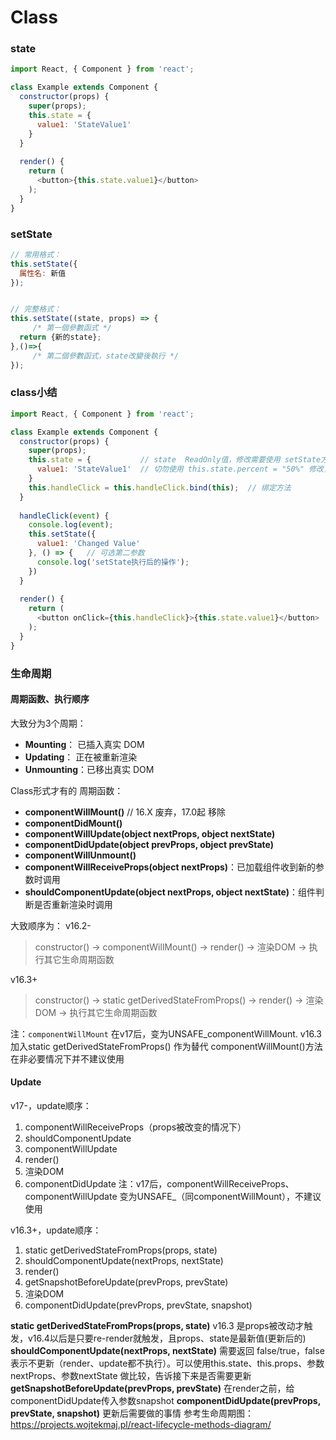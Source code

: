 # Class

### state

```javascript
import React, { Component } from 'react';

class Example extends Component {
  constructor(props) {
    super(props);
    this.state = {
      value1: 'StateValue1'
    }
  }
  
  render() {
    return (
      <button>{this.state.value1}</button>
    );
  }
}
```

### setState
```javascript
// 常用格式：
this.setState({
  属性名: 新值
});


// 完整格式：
this.setState((state, props) => {
     /* 第一個參數函式 */
  return {新的state};
},()=>{
     /* 第二個參數函式，state改變後執行 */
});
```

### class小结
```javascript
import React, { Component } from 'react';

class Example extends Component {
  constructor(props) {
    super(props);
    this.state = {           // state  ReadOnly值，修改需要使用 setState方法
      value1: 'StateValue1'  // 切勿使用 this.state.percent = "50%" 修改，是不会生效的
    }
    this.handleClick = this.handleClick.bind(this);  // 绑定方法
  }
  
  handleClick(event) {
    console.log(event);
    this.setState({
      value1: 'Changed Value'
    }, () => {   // 可选第二参数
      console.log('setState执行后的操作');
    })
  }
  
  render() {
    return (
      <button onClick={this.handleClick}>{this.state.value1}</button>
    );
  }
}
```

### 生命周期
#### 周期函数、执行顺序
大致分为3个周期：
- **Mounting**：  已插入真实 DOM
- **Updating**：  正在被重新渲染
- **Unmounting**：已移出真实 DOM

Class形式才有的 周期函数：
- **componentWillMount()**    // 16.X 废弃，17.0起 移除
- **componentDidMount()**
- **componentWillUpdate(object nextProps, object nextState)**
- **componentDidUpdate(object prevProps, object prevState)**
- **componentWillUnmount()**
- **componentWillReceiveProps(object nextProps)**：已加载组件收到新的参数时调用
- **shouldComponentUpdate(object nextProps, object nextState)**：组件判断是否重新渲染时调用

大致顺序为：
v16.2-
> constructor() -> componentWillMount() -> render() -> 渲染DOM -> 执行其它生命周期函数

v16.3+
> constructor() -> static getDerivedStateFromProps() -> render() -> 渲染DOM -> 执行其它生命周期函数

注：`componentWillMount` 在v17后，变为UNSAFE_componentWillMount.
v16.3加入static getDerivedStateFromProps() 作为替代
componentWillMount()方法 在非必要情况下并不建议使用

#### Update
v17-，update顺序：
1. componentWillReceiveProps（props被改变的情况下）
2. shouldComponentUpdate
3. componentWillUpdate
4. render()
5. 渲染DOM
6. componentDidUpdate
注：v17后，componentWillReceiveProps、componentWillUpdate 变为UNSAFE_（同componentWillMount），不建议使用

v16.3+，update顺序：
1. static getDerivedStateFromProps(props, state)
2. shouldComponentUpdate(nextProps, nextState)
3. render()
4. getSnapshotBeforeUpdate(prevProps, prevState)
5. 渲染DOM
6. componentDidUpdate(prevProps, prevState, snapshot)

**static getDerivedStateFromProps(props, state)** v16.3 是props被改动才触发，v16.4以后是只要re-render就触发，且props、state是最新值(更新后的)
**shouldComponentUpdate(nextProps, nextState)** 需要返回 false/true，false表示不更新（render、update都不执行）。可以使用this.state、this.props、参数nextProps、参数nextState 做比较，告诉接下来是否需要更新
**getSnapshotBeforeUpdate(prevProps, prevState)** 在render之前，给componentDidUpdate传入参数snapshot
**componentDidUpdate(prevProps, prevState, snapshot)** 更新后需要做的事情
参考生命周期图：https://projects.wojtekmaj.pl/react-lifecycle-methods-diagram/
